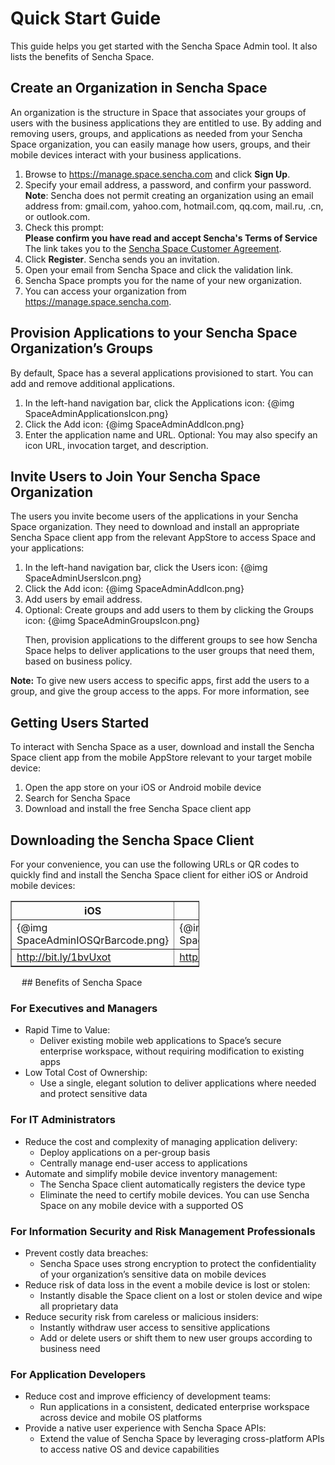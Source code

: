 # Quick Start Guide

This guide helps you get started with the Sencha Space Admin tool.
It also lists the benefits of Sencha Space.

## Create an Organization in Sencha Space

An organization is the structure in Space that associates 
your groups of users with the business applications 
they are entitled to use. By adding and removing users, groups, 
and applications as needed from your Sencha Space organization, 
you can easily manage how users, groups, and their mobile devices interact 
with your business applications.

<ol>
<li>Browse to <a href="https://manage.space.sencha.com">https://manage.space.sencha.com</a>
and click <b>Sign Up</b>.</li>
<li>Specify your email address, a password, and confirm your password.
<b>Note</b>: Sencha does not permit creating an organization using an email address from: gmail.com, yahoo.com, 
hotmail.com, qq.com, mail.ru, .cn, or outlook.com. </li>
<li>Check this prompt:<br>
<b>Please confirm you have read and accept Sencha's Terms of Service</b><br>
The link takes you to the 
<a href="http://www.sencha.com/legal/sencha-space-customer-agreement">Sencha Space Customer Agreement</a>.</li>
<li>Click <b>Register</b>. Sencha sends you an invitation.</li>
<li>Open your email from Sencha Space and click the validation link.</li>
<li>Sencha Space prompts you for the name of your new organization.</li>
<li>You can access your organization from 
<a href="https://manage.space.sencha.com">https://manage.space.sencha.com</a>.</li>
</ol>


## Provision Applications to your Sencha Space Organization’s Groups

By default, Space has a several applications provisioned to start. 
You can add and remove additional applications.

<ol>
<li>In the left-hand navigation bar, click the Applications icon:
{@img SpaceAdminApplicationsIcon.png}</li>
<li>Click the Add icon: 
{@img SpaceAdminAddIcon.png}</li>
<li>Enter the application name and URL. Optional: You may also specify 
an icon URL, invocation target, and description.</li>
</ol>

## Invite Users to Join Your Sencha Space Organization

The users you invite become users of the applications 
in your Sencha Space organization. 
They need to download and install an appropriate 
Sencha Space client app from the 
relevant AppStore to access Space and your applications:

<ol>
<li>In the left-hand navigation bar, click the Users icon:
{@img SpaceAdminUsersIcon.png}</li>
<li>Click the Add icon:
{@img SpaceAdminAddIcon.png}</li>  
<li>Add users by email address.</li>
<li>Optional: Create groups and add users to them by clicking the Groups icon:
{@img SpaceAdminGroupsIcon.png}
<p>Then, provision applications to the different groups to see how 
Sencha Space helps to deliver applications to the user groups that 
need them, based on business policy.</p></li>
</ol>

<b>Note:</b> To give new users access to specific apps, first add the users
to a group, and give the group access to the apps. 
For more information, see <a href="#url"></a>
 
## Getting Users Started

To interact with Sencha Space as a user, download and install the Sencha Space client 
app from the mobile AppStore relevant to your target mobile device:

<ol>
<li>Open the app store on your iOS or Android mobile device</li>
<li>Search for Sencha Space</li>
<li>Download and install the free Sencha Space client app</li>
</ol>

## Downloading the Sencha Space Client

For your convenience, you can use the following URLs or QR codes to quickly find 
and install the Sencha Space client for either iOS or Android mobile devices:

<table style="width: 60%" border="1">
<tr><th>iOS</th><th>Android</th></tr>
<tr><td>{@img SpaceAdminIOSQrBarcode.png}</td>
    <td>{@img SpaceAdminAndroidQrBarcode.png}</td></tr>
<tr><td><a href="http://bit.ly/1bvUxot">http://bit.ly/1bvUxot</a></td>
    <td><a href="http://bit.ly/1aBKsrI">http://bit.ly/1aBKsrI</a></td></tr>
</table>
 
## Benefits of Sencha Space

### For Executives and Managers

<ul>
<li>Rapid Time to Value:
	<ul><li>Deliver existing mobile web applications to Space’s secure enterprise 
	workspace, without requiring modification to existing apps</li>
	</ul></li>
<li>Low Total Cost of Ownership:
	<ul><li>Use a single, elegant solution to deliver applications 
	where needed and protect sensitive data</li>
	</ul></li>
</ul>

### For IT Administrators

<ul>
<li>Reduce the cost and complexity of managing application delivery:
	<ul><li>Deploy applications on a per-group basis</li>
	<li>Centrally manage end-user access to applications</li>
	</ul></li>
<li>Automate and simplify mobile device inventory management:
	<ul><li>The Sencha Space client automatically registers the device type </li>
	<li>Eliminate the need to certify mobile devices. 
	You can use Sencha Space on any mobile device with a supported OS</li>
	</ul></li>
</ul>

### For Information Security and Risk Management Professionals


<ul>
<li>Prevent costly data breaches:
	<ul><li>Sencha Space uses strong encryption to protect the confidentiality 
	of your organization’s sensitive data on mobile devices</li>
	</ul></li>
<li>Reduce risk of data loss in the event a mobile device is lost or stolen:
	<ul><li>Instantly disable the Space client on a lost or stolen device 
	and wipe all proprietary data</li>
	</ul></li>
<li>Reduce security risk from careless or malicious insiders:
	<ul><li>Instantly withdraw user access to sensitive applications</li>
	<li>Add or delete users or shift them to new user groups 
	according to business need</li>
	</ul></li>
</ul>

### For Application Developers

<ul>
<li>Reduce cost and improve efficiency of development teams:
	<ul><li>Run applications in a consistent, dedicated enterprise workspace across 
	device and mobile OS platforms</li>
	</ul></li>
<li>Provide a native user experience with Sencha Space APIs:
	<ul><li>Extend the value of Sencha Space by leveraging cross-platform APIs to 
	access native OS and device capabilities</li>
	</ul></li>
</ul>
